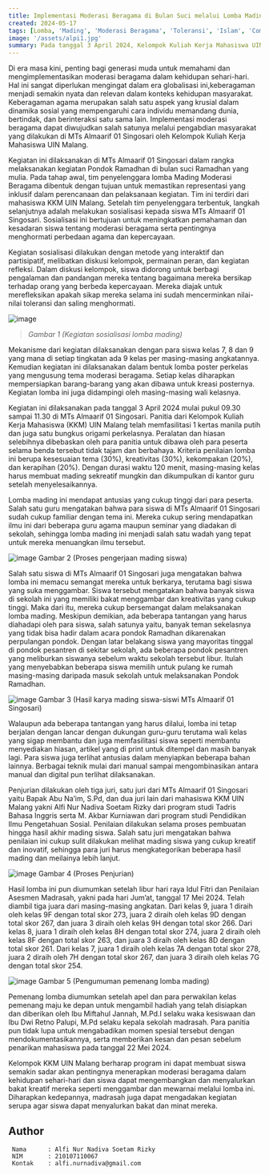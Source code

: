 ```yaml
---
title: Implementasi Moderasi Beragama di Bulan Suci melalui Lomba Mading di MTs Almaarif 01 Singosari
created: 2024-05-17
tags: [Lomba, 'Mading', 'Moderasi Beragama', 'Toleransi', 'Islam', 'Community Service', 'UIN Malang', 'Asistensi Mengajar', 'Religious Moderation', 'Asistensi Mengajar', 'KKM', 'Kuliah Kerja Mahasiswa']
image: '/assets/alpi1.jpg'
summary: Pada tanggal 3 April 2024, Kelompok Kuliah Kerja Mahasiswa UIN Malang melaksanakan kegiatan pengabdian masyarakat berupa lomba mading moderasi beragama di MTs Almaarif 01 Singosari. Acara diawali dengan sosialisasi terlebih dahulu kepada siswa tentang pentingnya moderasi beragama dan kerukunan antar umat beragama. Lomba mading diikuti siswa kelas 7, 8 dan 9 dengan membuat karya mading sesuai tema yang dinilai oleh juri dari aspek relevansi tema, kreativitas, kekompakan dan kerapihan. Terdapat pemenang di setiap kelas dan hadiah diberikan pada pengumuman pemenang pada 17 Mei 2024. Program ini diharapkan dapat meningkatkan pemahaman siswa akan moderasi beragama dan menyalurkan kreativitas siswa.
---
```


Di era masa kini, penting bagi generasi muda untuk memahami dan mengimplementasikan moderasi beragama dalam kehidupan sehari-hari. Hal ini sangat diperlukan mengingat dalam era globalisasi ini,keberagaman menjadi semakin nyata dan relevan dalam konteks kehidupan masyarakat. Keberagaman agama merupakan salah satu aspek yang krusial dalam dinamika sosial yang mempengaruhi cara individu memandang dunia, bertindak, dan berinteraksi satu sama lain. Implementasi moderasi beragama dapat diwujudkan salah satunya melalui pengabdian masyarakat yang dilakukan di MTs Almaarif 01 Singosari oleh Kelompok Kuliah Kerja Mahasiswa UIN Malang.

Kegiatan ini dilaksanakan di MTs Almaarif 01 Singosari dalam rangka melaksanakan kegiatan Pondok Ramadhan di bulan suci Ramadhan yang mulia. Pada tahap awal, tim penyelenggara lomba Mading Moderasi Beragama dibentuk dengan tujuan untuk memastikan representasi yang inklusif dalam perencanaan dan pelaksanaan kegiatan. Tim ini terdiri dari mahasiswa KKM UIN Malang. Setelah tim penyelenggara terbentuk, langkah selanjutnya adalah melakukan sosialisasi kepada siswa MTs Almaarif 01 Singosari. Sosialisasi ini bertujuan untuk meningkatkan pemahaman dan kesadaran siswa tentang moderasi beragama serta pentingnya menghormati perbedaan agama dan kepercayaan.

Kegiatan sosialisasi dilakukan dengan metode yang interaktif dan partisipatif, melibatkan diskusi kelompok, permainan peran, dan kegiatan refleksi. Dalam diskusi kelompok, siswa didorong untuk berbagi pengalaman dan pandangan mereka tentang bagaimana mereka bersikap terhadap orang yang berbeda kepercayaan. Mereka diajak untuk merefleksikan apakah sikap mereka selama ini sudah mencerminkan nilai-nilai toleransi dan saling menghormati.


![image]('/assets/alpi2.jpg')
> _Gambar 1 (Kegiatan sosialisasi lomba mading)_

Mekanisme dari kegiatan dilaksanakan dengan para siswa kelas 7, 8 dan 9 yang mana di setiap tingkatan ada 9 kelas per masing-masing angkatannya. Kemudian kegiatan ini dilaksanakan dalam bentuk lomba poster perkelas yang mengusung tema moderasi beragama. Setiap kelas diharapkan mempersiapkan barang-barang yang akan dibawa untuk kreasi posternya. Kegiatan lomba ini juga didampingi oleh masing-masing wali kelasnya.

Kegiatan ini dilaksanakan pada tanggal 3 April 2024 mulai pukul 09.30 sampai 11.30 di MTs Almaarif 01 Singosari. Panitia dari Kelompok Kuliah Kerja Mahasiswa (KKM) UIN Malang telah memfasilitasi 1 kertas manila putih dan juga satu bungkus origami perkelasnya. Peralatan dan hiasan selebihnya dibebaskan oleh para panitia untuk dibawa oleh para peserta selama benda tersebut tidak tajam dan berbahaya. Kriteria penilaian lomba ini berupa kesesuaian tema (30%), kreativitas (30%), kekompakan (20%), dan kerapihan (20%). Dengan durasi waktu 120 menit, masing-masing kelas harus membuat mading sekreatif mungkin dan dikumpulkan di kantor guru setelah menyelesaikannya.

Lomba mading ini mendapat antusias yang cukup tinggi dari para peserta. Salah satu guru mengatakan bahwa para siswa di MTs Almaarif 01 Singosari sudah cukup familiar dengan tema ini. Mereka cukup sering mendapatkan ilmu ini dari beberapa guru agama maupun seminar yang diadakan di sekolah, sehingga lomba mading ini menjadi salah satu wadah yang tepat untuk mereka menuangkan ilmu tersebut.

![image]('/assets/alpi3.jpg')
Gambar 2 (Proses pengerjaan mading siswa)

Salah satu siswa di MTs Almaarif 01 Singosari juga mengatakan bahwa lomba ini memacu semangat mereka untuk berkarya, terutama bagi siswa yang suka menggambar. Siswa tersebut mengatakan bahwa banyak siswa di sekolah ini yang memiliki bakat menggambar dan kreativitas yang cukup tinggi. Maka dari itu, mereka cukup bersemangat dalam melaksanakan lomba mading. Meskipun demikian, ada beberapa tantangan yang harus diahadapi oleh para siswa, salah satunya yaitu, banyak teman sekelasnya yang tidak bisa hadir dalam acara pondok Ramadhan dikarenakan perpulangan pondok. Dengan latar belakang siswa yang mayoritas tinggal di pondok pesantren di sekitar sekolah, ada beberapa pondok pesantren yang meliburkan siswanya sebelum waktu sekolah tersebut libur. Itulah yang menyebabkan beberapa siswa memilih untuk pulang ke rumah masing-masing daripada masuk sekolah untuk melaksanakan Pondok Ramadhan.


![image]('/assets/alpi1.jpg')
Gambar 3 (Hasil karya mading siswa-siswi MTs Almaarif 01 Singosari)

Walaupun ada beberapa tantangan yang harus dilalui, lomba ini tetap berjalan dengan lancar dengan dukungan guru-guru terutama wali kelas yang sigap membantu dan juga memfasilitasi siswa seperti membantu menyediakan hiasan, artikel yang di print untuk ditempel dan masih banyak lagi. Para siswa juga terlihat antusias dalam menyiapkan beberapa bahan lainnya. Berbagai teknik mulai dari manual sampai mengombinasikan antara manual dan digital pun terlihat dilaksanakan.

Penjurian dilakukan oleh tiga juri, satu juri dari MTs Almaarif 01 Singosari yaitu Bapak Abu Na’im, S.Pd, dan dua juri lain dari mahasiswa KKM UIN Malang yakni Alfi Nur Nadiva Soetam Rizky dari program studi Tadris Bahasa Inggris serta M. Akbar Kurniawan dari program studi Pendidikan Ilmu Pengetahuan Sosial. Penilaian dilakukan selama proses pembuatan hingga hasil akhir mading siswa. Salah satu juri mengatakan bahwa penilaian ini cukup sulit dilakukan melihat mading siswa yang cukup kreatif dan inovatif, sehingga para juri harus mengkategorikan beberapa hasil mading dan meilainya lebih lanjut.

![image]('/assets/alpi4.jpg')
Gambar 4 (Proses Penjurian)

Hasil lomba ini pun diumumkan setelah libur hari raya Idul Fitri dan Penilaian Asesmen Madrasah, yakni pada hari Jum’at, tanggal 17 Mei 2024. Telah diambil tiga juara dari masing-masing angkatan. Dari kelas 9, juara 1 diraih oleh kelas 9F dengan total skor 273, juara 2 diraih oleh kelas 9D dengan total skor 267, dan juara 3 diraih oleh kelas 9H dengan total skor 266. Dari kelas 8, juara 1 diraih oleh kelas 8H dengan total skor 274, juara 2 diraih oleh kelas 8F dengan total skor 263, dan juara 3 diraih oleh kelas 8D dengan total skor 261. Dari kelas 7, juara 1 diraih oleh kelas 7A dengan total skor 278, juara 2 diraih oleh 7H dengan total skor 267, dan juara 3 diraih oleh kelas 7G dengan total skor 254.

![image]('/assets/alpi5.jpg')
Gambar 5 (Pengumuman pemenang lomba mading)

Pemenang lomba diumumkan setelah apel dan para perwakilan kelas pemenang maju ke depan untuk mengambil hadiah yang telah disiapkan dan diberikan oleh Ibu Miftahul Jannah, M.Pd.I selaku waka kesiswaan dan Ibu Dwi Retno Palupi, M.Pd selaku kepala sekolah madrasah. Para panitia pun tidak lupa untuk mengabadikan momen spesial tersebut dengan mendokumentasikannya, serta memberikan kesan dan pesan sebelum penarikan mahasiswa pada tanggal 22 Mei 2024.

Kelompok KKM UIN Malang berharap program ini dapat membuat siswa semakin sadar akan pentingnya menerapkan moderasi beragama dalam kehidupan sehari-hari dan siswa dapat mengembangkan dan menyalurkan bakat kreatif mereka seperti menggambar dan mewarnai melalui lomba ini. Diharapkan kedepannya, madrasah juga dapat mengadakan kegiatan serupa agar siswa dapat menyalurkan bakat dan minat mereka.

## Author   
   ```shell title="About Author"
    Nama      : Alfi Nur Nadiva Soetam Rizky
    NIM       : 210107110067
    Kontak    : alfi.nurnadiva@gmail.com 
